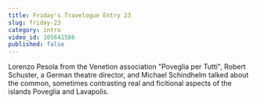 ```yaml
---
title: Friday's Travelogue Entry 23
slug: friday-23
category: intro
video_id: 105641586
published: false
---
```


Lorenzo Pesola from the Venetion association "Poveglia per Tutti", Robert Schuster, a German theatre director, and Michael Schindhelm talked about the common, sometimes contrasting real and ficitional aspects of the islands Poveglia and Lavapolis. 
